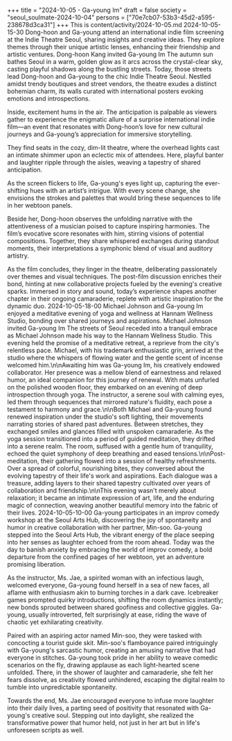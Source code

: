 +++
title = "2024-10-05 - Ga-young Im"
draft = false
society = "seoul_soulmate-2024-10-04"
persons = ["70e7cb07-53b3-45d2-a595-238678d3ca31"]
+++
This is content/activity/2024-10-05.md
2024-10-05-15-30
Dong-hoon and Ga-young attend an international indie film screening at the Indie Theatre Seoul, sharing insights and creative ideas. They explore themes through their unique artistic lenses, enhancing their friendship and artistic ventures.
Dong-hoon Kang invited Ga-young Im
The autumn sun bathes Seoul in a warm, golden glow as it arcs across the crystal-clear sky, casting playful shadows along the bustling streets. Today, those streets lead Dong-hoon and Ga-young to the chic Indie Theatre Seoul. Nestled amidst trendy boutiques and street vendors, the theatre exudes a distinct bohemian charm, its walls curated with international posters evoking emotions and introspections.

Inside, excitement hums in the air. The anticipation is palpable as viewers gather to experience the enigmatic allure of a surprise international indie film—an event that resonates with Dong-hoon’s love for new cultural journeys and Ga-young’s appreciation for immersive storytelling.

They find seats in the cozy, dim-lit theatre, where the overhead lights cast an intimate shimmer upon an eclectic mix of attendees. Here, playful banter and laughter ripple through the aisles, weaving a tapestry of shared anticipation.

As the screen flickers to life, Ga-young's eyes light up, capturing the ever-shifting hues with an artist’s intrigue. With every scene change, she envisions the strokes and palettes that would bring these sequences to life in her webtoon panels.

Beside her, Dong-hoon observes the unfolding narrative with the attentiveness of a musician poised to capture inspiring harmonies. The film’s evocative score resonates with him, stirring visions of potential compositions. Together, they share whispered exchanges during standout moments, their interpretations a symphonic blend of visual and auditory artistry.

As the film concludes, they linger in the theatre, deliberating passionately over themes and visual techniques. The post-film discussion enriches their bond, hinting at new collaborative projects fueled by the evening's creative sparks. Immersed in story and sound, today’s experience shapes another chapter in their ongoing camaraderie, replete with artistic inspiration for the dynamic duo.
2024-10-05-18-00
Michael Johnson and Ga-young Im enjoyed a meditative evening of yoga and wellness at Hannam Wellness Studio, bonding over shared journeys and aspirations.
Michael Johnson invited Ga-young Im
The streets of Seoul receded into a tranquil embrace as Michael Johnson made his way to the Hannam Wellness Studio. This evening held the promise of a meditative retreat, a reprieve from the city's relentless pace. Michael, with his trademark enthusiastic grin, arrived at the studio where the whispers of flowing water and the gentle scent of incense welcomed him.\n\nAwaiting him was Ga-young Im, his creatively endowed collaborator. Her presence was a mellow blend of earnestness and relaxed humor, an ideal companion for this journey of renewal. With mats unfurled on the polished wooden floor, they embarked on an evening of deep introspection through yoga. The instructor, a serene soul with calming eyes, led them through sequences that mirrored nature's fluidity, each pose a testament to harmony and grace.\n\nBoth Michael and Ga-young found renewed inspiration under the studio's soft lighting, their movements narrating stories of shared past adventures. Between stretches, they exchanged smiles and glances filled with unspoken camaraderie. As the yoga session transitioned into a period of guided meditation, they drifted into a serene realm. The room, suffused with a gentle hum of tranquility, echoed the quiet symphony of deep breathing and eased tensions.\n\nPost-meditation, their gathering flowed into a session of healthy refreshments. Over a spread of colorful, nourishing bites, they conversed about the evolving tapestry of their life's work and aspirations. Each dialogue was a treasure, adding layers to their shared tapestry cultivated over years of collaboration and friendship.\n\nThis evening wasn't merely about relaxation; it became an intimate expression of art, life, and the enduring magic of connection, weaving another beautiful memory into the fabric of their lives.
2024-10-05-10-00
Ga-young participates in an improv comedy workshop at the Seoul Arts Hub, discovering the joy of spontaneity and humor in creative collaboration with her partner, Min-soo.
Ga-young stepped into the Seoul Arts Hub, the vibrant energy of the place seeping into her senses as laughter echoed from the room ahead. Today was the day to banish anxiety by embracing the world of improv comedy, a bold departure from the confined pages of her webtoon, yet an adventure promising liberation.

As the instructor, Ms. Jae, a spirited woman with an infectious laugh, welcomed everyone, Ga-young found herself in a sea of new faces, all aflame with enthusiasm akin to burning torches in a dark cave. Icebreaker games prompted quirky introductions, shifting the room dynamics instantly; new bonds sprouted between shared goofiness and collective giggles. Ga-young, usually introverted, felt surprisingly at ease, riding the wave of chaotic yet exhilarating creativity. 

Paired with an aspiring actor named Min-soo, they were tasked with concocting a tourist guide skit. Min-soo's flamboyance paired intriguingly with Ga-young's sarcastic humor, creating an amusing narrative that had everyone in stitches. Ga-young took pride in her ability to weave comedic scenarios on the fly, drawing applause as each light-hearted scene unfolded. There, in the shower of laughter and camaraderie, she felt her fears dissolve, as creativity flowed unhindered, escaping the digital realm to tumble into unpredictable spontaneity.

Towards the end, Ms. Jae encouraged everyone to infuse more laughter into their daily lives, a parting seed of positivity that resonated with Ga-young's creative soul. Stepping out into daylight, she realized the transformative power that humor held, not just in her art but in life's unforeseen scripts as well.
